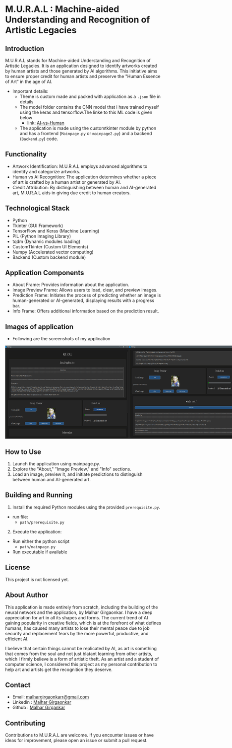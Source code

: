 # M.U.R.A.L : Machine-aided Understanding and Recognition of Artistic Legacies

## Introduction
M.U.R.A.L stands for Machine-aided Understanding and Recognition of Artistic Legacies. It is an application designed to identify artworks created by human artists and those generated by AI algorithms. This initiative aims to ensure proper credit for human artists and preserve the "Human Essence of Art" in the age of AI.
- Important details:
  - Theme is custom made and packed with application as a `.json` file in details
  - The model folder contains the CNN model that i have trained myself using the keras and tensorflow.The linke to this ML code is given below
      - link: [AI-vs-Human](https://github.com/Malhar-Girgaonkar/AI_Art_vs_Human_Art)
  - The application is made using the customtkinter module by python and has a frontend (`Mainpage.py` or `mainpage2.py`) and a backend (`Backend.py`) code.

## Functionality
- Artwork Identification: M.U.R.A.L employs advanced algorithms to identify and categorize artworks.
- Human vs AI Recognition: The application determines whether a piece of art is crafted by a human artist or generated by AI.
- Credit Attribution: By distinguishing between human and AI-generated art, M.U.R.A.L aids in giving due credit to human creators.

## Technological Stack
- Python
- Tkinter (GUI Framework)
- TensorFlow and Keras (Machine Learning)
- PIL (Python Imaging Library)
- tqdm (Dynamic modules loading)
- CustomTkinter (Custom UI Elements)
- Numpy (Accelerated vector computing)
- Backend (Custom backend module)

## Application Components
- About Frame: Provides information about the application.
- Image Preview Frame: Allows users to load, clear, and preview images.
- Prediction Frame: Initiates the process of predicting whether an image is human-generated or AI-generated, displaying results with a progress bar.
- Info Frame: Offers additional information based on the prediction result.

## Images of application
- Following are the screenshots of my application
<div style="display: flex; justify-content: space-between;">
  <img src="https://raw.githubusercontent.com/Malhar-Girgaonkar/M.U.R.A.L/master/App%20data/Demo/Application%20Screenshot/Screenshot%202024-02-04%20003258.png" alt="Mainpage 1" width="400" height="300"/>
  <img src="https://raw.githubusercontent.com/Malhar-Girgaonkar/M.U.R.A.L/master/App%20data/Demo/Application%20Screenshot/Screenshot%202024-02-04%20003434.png" alt="Mainpage 2" width="400" height="300"/>
</div>


## How to Use
1. Launch the application using mainpage.py.
2. Explore the "About," "Image Preview," and "Info" sections.
3. Load an image, preview it, and initiate predictions to distinguish between human and AI-generated art.

## Building and Running
1. Install the required Python modules using the provided `prerequisite.py`.
- run file:
     - `path/prerequisite.py`
2. Execute the application:
  - Run either the python script
    - `path/mainpage.py`
  - Run executable if available

## License
This project is not licensed yet.

## About Author
This application is made entirely from scratch, including the building of the neural network and the application, by Malhar Girgaonkar. I have a deep appreciation for art in all its shapes and forms. The current trend of AI gaining popularity in creative fields, which is at the forefront of what defines humans, has caused many artists to lose their mental peace due to job security and replacement fears by the more powerful, productive, and efficient AI.

I believe that certain things cannot be replicated by AI, as art is something that comes from the soul and not just blatant learning from other artists, which I firmly believe is a form of artistic theft. As an artist and a student of computer science, I considered this project as my personal contribution to help art and artists get the recognition they deserve.

## Contact 
- Email: [malhargirgaonkarr@gmail.com](malhargirgaonkarr@gmail.com)
- Linkedin : [Malhar Girgaonkar](https://www.linkedin.com/in/malhar-girgaonkar-b9223a28a?utm_source=share&utm_campaign=share_via&utm_content=profile&utm_medium=android_app)
- Github : [Malhar Girgankar](https://github.com/Malhar-Girgaonkar)

## Contributing
Contributions to M.U.R.A.L are welcome. If you encounter issues or have ideas for improvement, please open an issue or submit a pull request.
